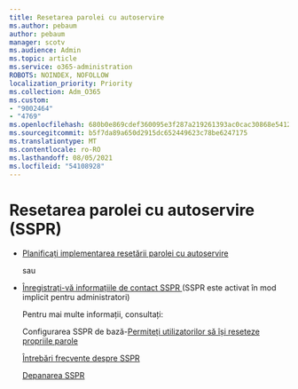 ```yaml
---
title: Resetarea parolei cu autoservire
ms.author: pebaum
author: pebaum
manager: scotv
ms.audience: Admin
ms.topic: article
ms.service: o365-administration
ROBOTS: NOINDEX, NOFOLLOW
localization_priority: Priority
ms.collection: Adm_O365
ms.custom:
- "9002464"
- "4769"
ms.openlocfilehash: 680b0e869cdef360095e3f287a219261393ac0cac30868e541219de3485f0921
ms.sourcegitcommit: b5f7da89a650d2915dc652449623c78be6247175
ms.translationtype: MT
ms.contentlocale: ro-RO
ms.lasthandoff: 08/05/2021
ms.locfileid: "54108928"
---
```

# <a name="self-service-password-reset-sspr"></a>Resetarea parolei cu autoservire (SSPR)

- [Planificați implementarea resetării parolei cu autoservire](https://go.microsoft.com/fwlink/?linkid=2142944)  

    sau
- [Înregistrați-vă informațiile de contact SSPR ](https://mysignins.microsoft.com/security-info) (SSPR este activat în mod implicit pentru administratori)

    Pentru mai multe informații, consultați:

    Configurarea SSPR de bază-[Permiteți utilizatorilor să își reseteze propriile parole](/microsoft-365/admin/add-users/let-users-reset-passwords)

    [Întrebări frecvente despre SSPR](/azure/active-directory/authentication/active-directory-passwords-faq)

    [Depanarea SSPR](/azure/active-directory/authentication/active-directory-passwords-troubleshoot)
